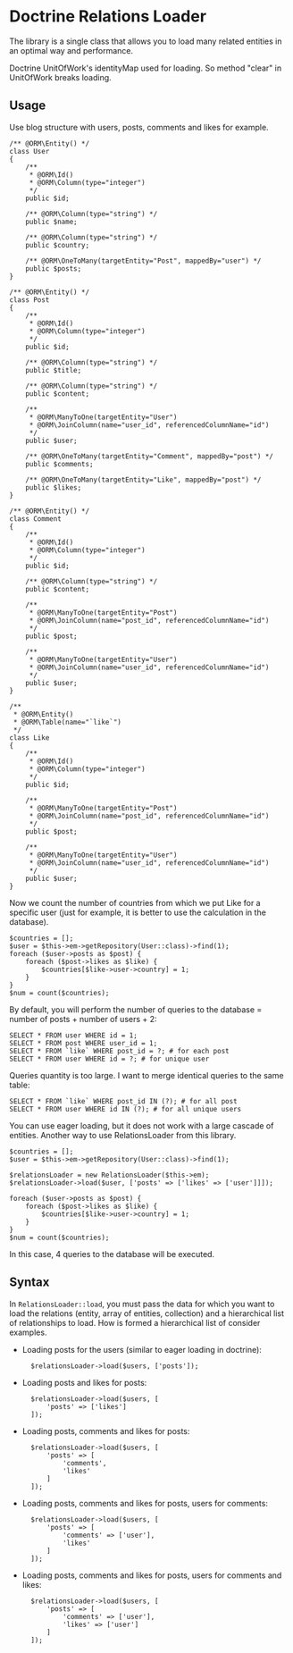 # Doctrine Relations Loader

The library is a single class that allows you to load many related entities in an optimal way and performance.

Doctrine UnitOfWork's identityMap used for loading. So method "clear" in UnitOfWork breaks loading.

## Usage

Use blog structure with users, posts, comments and likes for example.

    /** @ORM\Entity() */
    class User
    {
        /**
         * @ORM\Id()
         * @ORM\Column(type="integer")
         */
        public $id;
    
        /** @ORM\Column(type="string") */
        public $name;
        
        /** @ORM\Column(type="string") */
        public $country;
    
        /** @ORM\OneToMany(targetEntity="Post", mappedBy="user") */
        public $posts;
    }
    
    /** @ORM\Entity() */
    class Post
    {
        /**
         * @ORM\Id()
         * @ORM\Column(type="integer")
         */
        public $id;
    
        /** @ORM\Column(type="string") */
        public $title;
    
        /** @ORM\Column(type="string") */
        public $content;
    
        /**
         * @ORM\ManyToOne(targetEntity="User")
         * @ORM\JoinColumn(name="user_id", referencedColumnName="id")
         */
        public $user;
    
        /** @ORM\OneToMany(targetEntity="Comment", mappedBy="post") */
        public $comments;
    
        /** @ORM\OneToMany(targetEntity="Like", mappedBy="post") */
        public $likes;
    }
    
    /** @ORM\Entity() */
    class Comment
    {
        /**
         * @ORM\Id()
         * @ORM\Column(type="integer")
         */
        public $id;
    
        /** @ORM\Column(type="string") */
        public $content;
    
        /**
         * @ORM\ManyToOne(targetEntity="Post")
         * @ORM\JoinColumn(name="post_id", referencedColumnName="id")
         */
        public $post;
    
        /**
         * @ORM\ManyToOne(targetEntity="User")
         * @ORM\JoinColumn(name="user_id", referencedColumnName="id")
         */
        public $user;
    }
    
    /**
     * @ORM\Entity()
     * @ORM\Table(name="`like`")
     */
    class Like
    {
        /**
         * @ORM\Id()
         * @ORM\Column(type="integer")
         */
        public $id;
    
        /**
         * @ORM\ManyToOne(targetEntity="Post")
         * @ORM\JoinColumn(name="post_id", referencedColumnName="id")
         */
        public $post;
    
        /**
         * @ORM\ManyToOne(targetEntity="User")
         * @ORM\JoinColumn(name="user_id", referencedColumnName="id")
         */
        public $user;
    }


Now we count the number of countries from which we put Like for a specific user
(just for example, it is better to use the calculation in the database).

    $countries = [];
    $user = $this->em->getRepository(User::class)->find(1);
    foreach ($user->posts as $post) {
        foreach ($post->likes as $like) {
            $countries[$like->user->country] = 1;
        }
    }
    $num = count($countries);

By default, you will perform the number of queries to the database = number of posts + number of users + 2:

    SELECT * FROM user WHERE id = 1;
    SELECT * FROM post WHERE user_id = 1;
    SELECT * FROM `like` WHERE post_id = ?; # for each post
    SELECT * FROM user WHERE id = ?; # for unique user

Queries quantity is too large. I want to merge identical queries to the same table:
    
    SELECT * FROM `like` WHERE post_id IN (?); # for all post
    SELECT * FROM user WHERE id IN (?); # for all unique users

You can use eager loading, but it does not work with a large cascade of entities.
Another way to use RelationsLoader from this library.

    $countries = [];
    $user = $this->em->getRepository(User::class)->find(1);
    
    $relationsLoader = new RelationsLoader($this->em);
    $relationsLoader->load($user, ['posts' => ['likes' => ['user']]]);

    foreach ($user->posts as $post) {
        foreach ($post->likes as $like) {
            $countries[$like->user->country] = 1;
        }
    }
    $num = count($countries);

In this case, 4 queries to the database will be executed.

## Syntax

In `RelationsLoader::load`, you must pass the data for which you want to load the relations
(entity, array of entities, collection) and a hierarchical list of relationships to load.
How is formed a hierarchical list of consider examples.

- Loading posts for the users (similar to eager loading in doctrine):
        
        $relationsLoader->load($users, ['posts']);

- Loading posts and likes for posts:

        $relationsLoader->load($users, [
            'posts' => ['likes']
        ]);

- Loading posts, comments and likes for posts:

        $relationsLoader->load($users, [
            'posts' => [
                'comments',
                'likes'
            ]
        ]);

- Loading posts, comments and likes for posts, users for comments:

        $relationsLoader->load($users, [
            'posts' => [
                'comments' => ['user'],
                'likes'
            ]
        ]);

- Loading posts, comments and likes for posts, users for comments and likes:

        $relationsLoader->load($users, [
            'posts' => [
                'comments' => ['user'],
                'likes' => ['user']
            ]
        ]);

